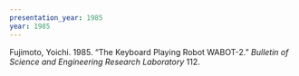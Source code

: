 ```yaml
---
presentation_year: 1985
year: 1985
---
```


Fujimoto, Yoichi. 1985. “The Keyboard Playing Robot WABOT-2.” <i>Bulletin of Science and Engineering Research Laboratory</i> 112.